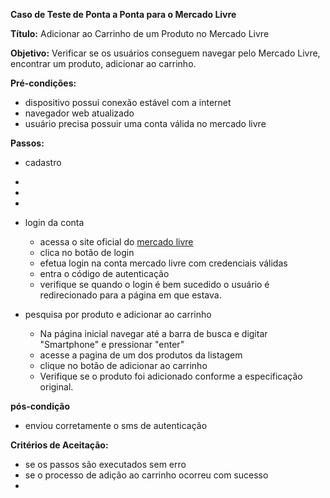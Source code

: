 **Caso de Teste de Ponta a Ponta para o Mercado Livre**

**Título:** Adicionar ao Carrinho de um Produto no Mercado Livre

**Objetivo:** Verificar se os usuários conseguem navegar pelo Mercado Livre, encontrar um produto, adicionar ao carrinho.

**Pré-condições:**
- dispositivo possui conexão estável com a internet
- navegador web atualizado
- usuário precisa possuir uma conta válida no mercado livre

**Passos:**

- cadastro 
 -
 -
 -

- login da conta
    - acessa o site oficial do [mercado livre](https://www.mercadolivre.com.br/)
    - clica no botão de login
    - efetua login na conta mercado livre com credenciais válidas
    - entra o código de autenticação
    - verifique se quando o login é bem sucedido o usuário é redirecionado para a página em que estava.

- pesquisa por produto e adicionar ao carrinho
    - Na página inicial navegar até a barra de busca e digitar "Smartphone" e pressionar "enter"
    - acesse a pagina de um dos produtos da listagem
    - clique no botão de adicionar ao carrinho
    - Verifique se o produto foi adicionado conforme a especificação original.

**pós-condição**
- enviou corretamente o sms de autenticação


**Critérios de Aceitação:**
- se os passos são executados sem erro
- se o processo de adição ao carrinho ocorreu com sucesso
- 